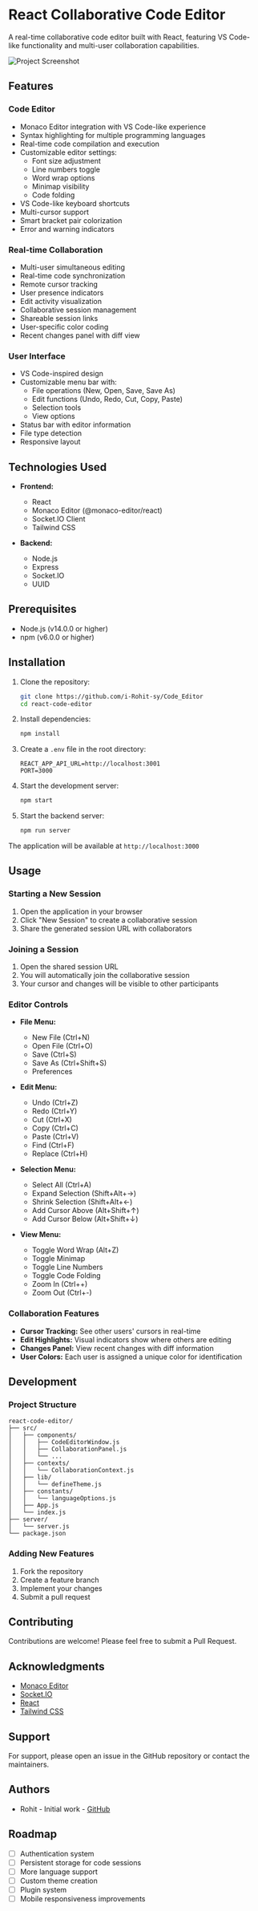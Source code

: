 # React Collaborative Code Editor

A real-time collaborative code editor built with React, featuring VS Code-like functionality and multi-user collaboration capabilities.

![Project Screenshot](demo.png)

## Features

### Code Editor

- Monaco Editor integration with VS Code-like experience
- Syntax highlighting for multiple programming languages
- Real-time code compilation and execution
- Customizable editor settings:
  - Font size adjustment
  - Line numbers toggle
  - Word wrap options
  - Minimap visibility
  - Code folding
- VS Code-like keyboard shortcuts
- Multi-cursor support
- Smart bracket pair colorization
- Error and warning indicators

### Real-time Collaboration

- Multi-user simultaneous editing
- Real-time code synchronization
- Remote cursor tracking
- User presence indicators
- Edit activity visualization
- Collaborative session management
- Shareable session links
- User-specific color coding
- Recent changes panel with diff view

### User Interface

- VS Code-inspired design
- Customizable menu bar with:
  - File operations (New, Open, Save, Save As)
  - Edit functions (Undo, Redo, Cut, Copy, Paste)
  - Selection tools
  - View options
- Status bar with editor information
- File type detection
- Responsive layout

## Technologies Used

- **Frontend:**

  - React
  - Monaco Editor (@monaco-editor/react)
  - Socket.IO Client
  - Tailwind CSS

- **Backend:**
  - Node.js
  - Express
  - Socket.IO
  - UUID

## Prerequisites

- Node.js (v14.0.0 or higher)
- npm (v6.0.0 or higher)

## Installation

1. Clone the repository:

   ```bash
   git clone https://github.com/i-Rohit-sy/Code_Editor
   cd react-code-editor
   ```

2. Install dependencies:

   ```bash
   npm install
   ```

3. Create a `.env` file in the root directory:

   ```env
   REACT_APP_API_URL=http://localhost:3001
   PORT=3000
   ```

4. Start the development server:

   ```bash
   npm start
   ```

5. Start the backend server:
   ```bash
   npm run server
   ```

The application will be available at `http://localhost:3000`

## Usage

### Starting a New Session

1. Open the application in your browser
2. Click "New Session" to create a collaborative session
3. Share the generated session URL with collaborators

### Joining a Session

1. Open the shared session URL
2. You will automatically join the collaborative session
3. Your cursor and changes will be visible to other participants

### Editor Controls

- **File Menu:**

  - New File (Ctrl+N)
  - Open File (Ctrl+O)
  - Save (Ctrl+S)
  - Save As (Ctrl+Shift+S)
  - Preferences

- **Edit Menu:**

  - Undo (Ctrl+Z)
  - Redo (Ctrl+Y)
  - Cut (Ctrl+X)
  - Copy (Ctrl+C)
  - Paste (Ctrl+V)
  - Find (Ctrl+F)
  - Replace (Ctrl+H)

- **Selection Menu:**

  - Select All (Ctrl+A)
  - Expand Selection (Shift+Alt+→)
  - Shrink Selection (Shift+Alt+←)
  - Add Cursor Above (Alt+Shift+↑)
  - Add Cursor Below (Alt+Shift+↓)

- **View Menu:**
  - Toggle Word Wrap (Alt+Z)
  - Toggle Minimap
  - Toggle Line Numbers
  - Toggle Code Folding
  - Zoom In (Ctrl++)
  - Zoom Out (Ctrl+-)

### Collaboration Features

- **Cursor Tracking:** See other users' cursors in real-time
- **Edit Highlights:** Visual indicators show where others are editing
- **Changes Panel:** View recent changes with diff information
- **User Colors:** Each user is assigned a unique color for identification

## Development

### Project Structure

```
react-code-editor/
├── src/
│   ├── components/
│   │   ├── CodeEditorWindow.js
│   │   ├── CollaborationPanel.js
│   │   └── ...
│   ├── contexts/
│   │   └── CollaborationContext.js
│   ├── lib/
│   │   └── defineTheme.js
│   ├── constants/
│   │   └── languageOptions.js
│   ├── App.js
│   └── index.js
├── server/
│   └── server.js
└── package.json
```

### Adding New Features

1. Fork the repository
2. Create a feature branch
3. Implement your changes
4. Submit a pull request

## Contributing

Contributions are welcome! Please feel free to submit a Pull Request.

## Acknowledgments

- [Monaco Editor](https://microsoft.github.io/monaco-editor/)
- [Socket.IO](https://socket.io/)
- [React](https://reactjs.org/)
- [Tailwind CSS](https://tailwindcss.com/)

## Support

For support, please open an issue in the GitHub repository or contact the maintainers.

## Authors

- Rohit - Initial work - [GitHub](https://github.com/i-Rohit-sy)

## Roadmap

- [ ] Authentication system
- [ ] Persistent storage for code sessions
- [ ] More language support
- [ ] Custom theme creation
- [ ] Plugin system
- [ ] Mobile responsiveness improvements
